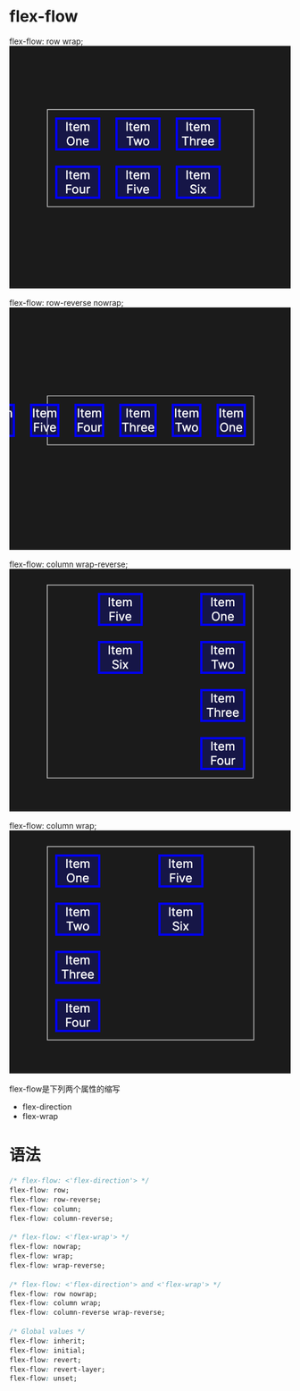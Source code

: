 # flex-flow
flex-flow: row wrap;
![](assets/flex-flow-1.png)

flex-flow: row-reverse nowrap;
![](assets/flex-flow-2.png)

flex-flow: column wrap-reverse;
![](assets/flex-flow-3.png)

flex-flow: column wrap;
![](assets/flex-flow-4.png)

flex-flow是下列两个属性的缩写
* flex-direction
* flex-wrap

# 语法
```css
/* flex-flow: <'flex-direction'> */
flex-flow: row;
flex-flow: row-reverse;
flex-flow: column;
flex-flow: column-reverse;

/* flex-flow: <'flex-wrap'> */
flex-flow: nowrap;
flex-flow: wrap;
flex-flow: wrap-reverse;

/* flex-flow: <'flex-direction'> and <'flex-wrap'> */
flex-flow: row nowrap;
flex-flow: column wrap;
flex-flow: column-reverse wrap-reverse;

/* Global values */
flex-flow: inherit;
flex-flow: initial;
flex-flow: revert;
flex-flow: revert-layer;
flex-flow: unset;
```

